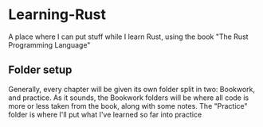 # Learning-Rust
A place where I can put stuff while I learn Rust, using the book "The Rust Programming Language"

##
## Folder setup

 Generally, every chapter will be given its own folder split in two: Bookwork, and practice.
 As it sounds, the Bookwork folders will be where all code is more or less taken from the book, along with some notes.
 The "Practice" folder is where I'll put what I've learned so far into practice
 